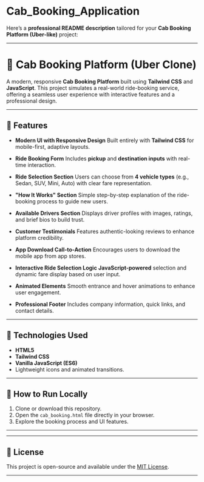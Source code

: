 # Cab_Booking_Application
Here’s a **professional README description** tailored for your **Cab Booking Platform (Uber-like)** project:

---

# 🚕 Cab Booking Platform (Uber Clone)

A modern, responsive **Cab Booking Platform** built using **Tailwind CSS** and **JavaScript**. This project simulates a real-world ride-booking service, offering a seamless user experience with interactive features and a professional design.

---

## 🚀 Features

* **Modern UI with Responsive Design**
  Built entirely with **Tailwind CSS** for mobile-first, adaptive layouts.

* **Ride Booking Form**
  Includes **pickup** and **destination inputs** with real-time interaction.

* **Ride Selection Section**
  Users can choose from **4 vehicle types** (e.g., Sedan, SUV, Mini, Auto) with clear fare representation.

* **"How It Works" Section**
  Simple step-by-step explanation of the ride-booking process to guide new users.

* **Available Drivers Section**
  Displays driver profiles with images, ratings, and brief bios to build trust.

* **Customer Testimonials**
  Features authentic-looking reviews to enhance platform credibility.

* **App Download Call-to-Action**
  Encourages users to download the mobile app from app stores.

* **Interactive Ride Selection Logic**
  **JavaScript-powered** selection and dynamic fare display based on user input.

* **Animated Elements**
  Smooth entrance and hover animations to enhance user engagement.

* **Professional Footer**
  Includes company information, quick links, and contact details.

---

## 🎨 Technologies Used

* **HTML5**
* **Tailwind CSS**
* **Vanilla JavaScript (ES6)**
* Lightweight icons and animated transitions.

---

## 📂 How to Run Locally

1. Clone or download this repository.
2. Open the `cab_booking.html` file directly in your browser.
3. Explore the booking process and UI features.

---


---

## 📑 License

This project is open-source and available under the [MIT License](LICENSE).

---


